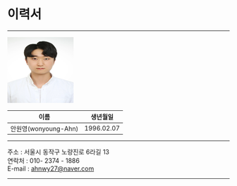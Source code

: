 # 이력서
---
<img src = 증명사진.jpg height =150 width=150>

|이름|생년월일|
|---|---|
|안원영(wonyoung-Ahn)| 1996.02.07|


---
주소 : 서울시 동작구 노량진로 6라길 13   
연락처 : 010- 2374 - 1886   
E-mail : ahnwy27@naver.com   

---
